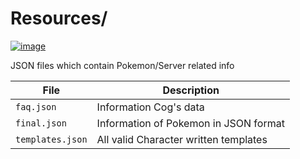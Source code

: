 # Resources/

[![image](https://img.shields.io/discord/719343092963999804?color=%237289DA&label=Parallel%20Yonder&logo=discord&logoColor=white)](https://discord.gg/CENcTvnarE)

JSON files which contain Pokemon/Server related info

| File             |              Description                 |
|------------------|------------------------------------------|
| `faq.json`       | Information Cog's data                   |
| `final.json`     | Information of Pokemon in JSON format    |
| `templates.json` | All valid Character written templates    |

